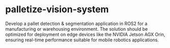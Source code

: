 # palletize-vision-system
Develop a pallet detection &amp; segmentation application in ROS2 for a manufacturing or warehousing environment. The solution should be optimized for deployment on edge devices like the NVIDIA Jetson AGX Orin, ensuring real-time performance suitable for mobile robotics applications.
